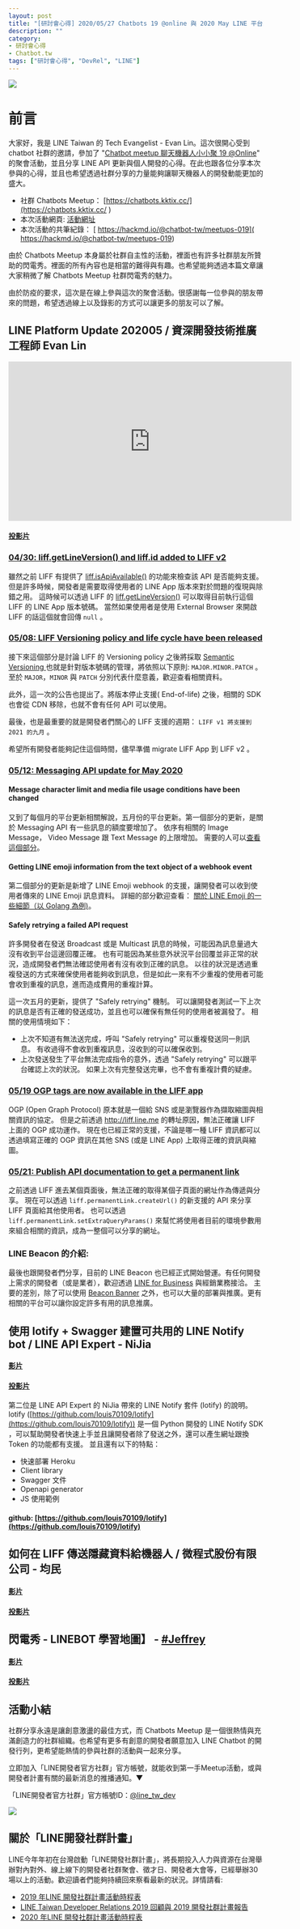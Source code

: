 ```yaml
---
layout: post
title: "[研討會心得] 2020/05/27 Chatbots 19 @online 與 2020 May LINE 平台更新整理報告"
description: ""
category: 
- 研討會心得
- Chatbot.tw
tags: ["研討會心得", "DevRel", "LINE"]
---
```


![](../images/2020/chatbot.jpg)

# 前言

大家好，我是 LINE Taiwan 的 Tech Evangelist - Evan Lin。這次很開心受到 chatbot 社群的邀請，參加了 "[Chatbot meetup 聊天機器人小小聚 19 @Online](https://chatbots.kktix.cc/events/meetup-019)" 的聚會活動，並且分享 LINE API 更新與個人開發的心得。在此也跟各位分享本次參與的心得，並且也希望透過社群分享的力量能夠讓聊天機器人的開發動能更加的盛大。  

- 社群 Chatbots Meetup： [https://chatbots.kktix.cc/](https://chatbots.kktix.cc/ ) 
- 本次活動網頁:  [活動網址](https://chatbots.kktix.cc/events/meetup-019)﻿
- 本次活動的共筆紀錄： [ https://hackmd.io/@chatbot-tw/meetups-019]( https://hackmd.io/@chatbot-tw/meetups-019)

由於 Chatbots Meetup 本身屬於社群自主性的活動，裡面也有許多社群朋友所贊助的閃電秀。裡面的所有內容也是相當的難得與有趣。也希望能夠透過本篇文章讓大家稍微了解 Chatbots Meetup 社群閃電秀的魅力。

由於防疫的要求，這次是在線上參與這次的聚會活動。很感謝每一位參與的朋友帶來的問題，希望透過線上以及錄影的方式可以讓更多的朋友可以了解。


##  LINE Platform Update 202005 / 資深開發技術推廣工程師 Evan Lin

<iframe width="560" height="315" src="https://www.youtube.com/embed/MN2VFesxB3U" frameborder="0" allow="accelerometer; autoplay; encrypted-media; gyroscope; picture-in-picture" allowfullscreen></iframe>

#### [投影片](https://speakerdeck.com/line_developers_tw/line-developer-oa-update-and-api-update-2020-may)

### [04/30: liff.getLineVersion() and liff.id added to LIFF v2](https://developers.line.biz/en/news/2020/04/30/liff-get-line-version-and-id-released/)

<script async class="speakerdeck-embed" data-slide="3" data-id="0c1974a63342449e8952a3822b861a44" data-ratio="1.77777777777778" src="//speakerdeck.com/assets/embed.js"></script>

雖然之前 LIFF 有提供了 [liff.isApiAvailable()](https://developers.line.biz/en/reference/liff/#is-api-available) 的功能來檢查該 API 是否能夠支援。 但是許多時候，開發者是需要取得使用者的 LINE App 版本來對於問題的復現與除錯之用。 這時候可以透過 LIFF 的 [liff.getLineVersion()](https://developers.line.biz/en/reference/liff/#get-line-version) 可以取得目前執行這個 LIFF 的 LINE App 版本號碼。 當然如果使用者是使用 External Browser 來開啟 LIFF 的話這個就會回傳 `null` 。



### [05/08: LIFF Versioning policy and life cycle have been released](https://developers.line.biz/en/news/2020/05/08/liff-versioning-policy/)

<script async class="speakerdeck-embed" data-slide="6" data-id="0c1974a63342449e8952a3822b861a44" data-ratio="1.77777777777778" src="//speakerdeck.com/assets/embed.js"></script>

接下來這個部分是討論 LIFF 的 Versioning policy 之後將採取 [Semantic Versioning ](https://semver.org/) 也就是針對版本號碼的管理，將依照以下原則:  `MAJOR.MINOR.PATCH` 。至於 `MAJOR`，`MINOR` 與 `PATCH` 分別代表什麼意義，歡迎查看相關資料。

此外，這一次的公告也提出了。將版本停止支援( End-of-life) 之後，相關的 SDK 也會從 CDN 移除，也就不會有任何 API 可以使用。

最後，也是最重要的就是開發者們關心的 LIFF 支援的週期： `LIFF v1 將支援到 2021 的九月` 。

希望所有開發者能夠記住這個時間，儘早準備 migrate LIFF App  到 LIFF v2 。



### [05/12: Messaging API update for May 2020](https://developers.line.biz/en/news/2020/05/12/messaging-api-update-may-2020/)

#### Message character limit and media file usage conditions have been changed

<script async class="speakerdeck-embed" data-slide="7" data-id="0c1974a63342449e8952a3822b861a44" data-ratio="1.77777777777778" src="//speakerdeck.com/assets/embed.js"></script>

又到了每個月的平台更新相關解說，五月份的平台更新。第一個部分的更新，是關於 Messaging API 有一些訊息的額度要增加了。 依序有相關的 Image Message， Video Message 跟 Text Message 的上限增加。 需要的人可以[查看這個部分](https://developers.line.biz/en/news/2020/05/12/messaging-api-update-may-2020/)。

#### Getting LINE emoji information from the text object of a webhook event

<script async class="speakerdeck-embed" data-slide="10" data-id="0c1974a63342449e8952a3822b861a44" data-ratio="1.77777777777778" src="//speakerdeck.com/assets/embed.js"></script>

第二個部分的更新是新增了 LINE Emoji webhook 的支援，讓開發者可以收到使用者傳來的 LINE Emoji 訊息資料。 詳細的部分歡迎查看：  [關於 LINE Emoji 的一些細節（以 Golang 為例)](https://engineering.linecorp.com/zh-hant/blog/)。

#### Safely retrying a failed API request

<script async class="speakerdeck-embed" data-slide="11" data-id="0c1974a63342449e8952a3822b861a44" data-ratio="1.77777777777778" src="//speakerdeck.com/assets/embed.js"></script>

許多開發者在發送 Broadcast 或是 Multicast 訊息的時候，可能因為訊息量過大沒有收到平台這邊回覆正確。 也有可能因為某些意外狀況平台回覆並非正常的狀況，造成開發者們無法確認使用者有沒有收到正確的訊息。  以往的狀況是透過重複發送的方式來確保使用者能夠收到訊息，但是如此一來有不少重複的使用者可能會收到重複的訊息，進而造成費用的重複計算。

這一次五月的更新，提供了 "Safely retrying" 機制。 可以讓開發者測試一下上次的訊息是否有正確的發送成功，並且也可以確保有無任何的使用者被漏發了。 相關的使用情境如下：

- 上次不知道有無法送完成，呼叫 "Safely retrying" 可以重複發送同一則訊息。 有收過得不會收到重複訊息，沒收到的可以確保收到。
- 上次發送發生了平台無法完成指令的意外，透過 "Safely retrying" 可以跟平台確認上次的狀況。 如果上次有完整發送完畢，也不會有重複計費的疑慮。



### [ 05/19 OGP tags are now available in the LIFF app](https://developers.line.biz/en/news/2020/05/19/liff-supports-ogp-tags/)

<script async class="speakerdeck-embed" data-slide="14" data-id="0c1974a63342449e8952a3822b861a44" data-ratio="1.77777777777778" src="//speakerdeck.com/assets/embed.js"></script>

OGP (Open Graph Protocol)  原本就是一個給 SNS 或是瀏覽器作為擷取縮圖與相關資訊的協定。 但是之前透過 http://liff.line.me 的轉址原因，無法正確讓 LIFF 上面的 OGP 成功運作。 現在也已經正常的支援，不論是哪一種 LIFF 資訊都可以透過填寫正確的 OGP 資訊在其他 SNS (或是 LINE App) 上取得正確的資訊與縮圖。


### [05/21: Publish API documentation to get a permanent link](https://developers.line.biz/en/news/2020/05/21/permanentlink-related-api/)

<script async class="speakerdeck-embed" data-slide="16" data-id="0c1974a63342449e8952a3822b861a44" data-ratio="1.77777777777778" src="//speakerdeck.com/assets/embed.js"></script>

之前透過 LIFF 進去某個頁面後，無法正確的取得某個子頁面的網址作為傳遞與分享。 現在可以透過 `liff.permanentLink.createUrl()` 的新支援的 API 來分享 LIFF 頁面給其他使用者。 也可以透過 `liff.permanentLink.setExtraQueryParams()` 來幫忙將使用者目前的環境參數用來組合相關的資訊，成為一整個可以分享的網址。

### LINE Beacon 的介紹:

最後也跟開發者們分享，目前的 LINE Beacon 也已經正式開始營運。有任何開發上需求的開發者（或是業者），歡迎透過 [LINE for Business](https://linebiz.com) 與經銷業務接洽。 主要的差別，除了可以使用 [Beacon Banner](https://developers.line.biz/en/docs/messaging-api/using-beacons/#beacon-banner) 之外，也可以大量的部署與推廣。更有相關的平台可以讓你設定許多有用的訊息推廣。



## 使用 lotify + Swagger 建置可共用的 LINE Notify bot / **LINE API Expert - NiJia**

#### [影片](https://www.youtube.com/watch?v=agYVz6dzh1I)

#### [投影片](https://www.slideshare.net/JiaYuLin6/build-line-notify-bot-by-lotify-and-create-client-library-by-swagger-20200527-234623929)

第二位是 LINE API Expert 的 NiJia 帶來的 LINE Notify 套件 (lotify) 的說明。lotify ([https://github.com/louis70109/lotify](https://github.com/louis70109/lotify)) 是一個 Python 開發的 LINE Notify SDK ，可以幫助開發者快速上手並且讓開發者除了發送之外，還可以產生網址跟換 Token 的功能都有支援。 並且還有以下的特點：

- 快速部署 Heroku
- Client library
- Swagger 文件
- Openapi generator
- JS 使用範例

#### github: [https://github.com/louis70109/lotify](https://github.com/louis70109/lotify)


## 如何在 LIFF 傳送隱藏資料給機器人 /  **微程式股份有限公司 - 均民**

#### [影片](https://www.youtube.com/watch?v=PuGOObhI5oA)

#### [投影片](https://hackmd.io/@taichunmin/chatbot-tw-202005)







## 閃電秀 - LINEBOT 學習地圖】 - [#Jeffrey](https://www.youtube.com/results?search_query=%23Jeffrey) 

#### [影片](https://www.youtube.com/watch?v=FxLxyhGyP-4)
#### [投影片](https://jamboard.google.com/d/17PXCjzj2dTsxyjRglLaWibW2ul02pcb2yk7qtNhHSC8)



## 活動小結

社群分享永遠是讓創意激盪的最佳方式，而 Chatbots Meetup 是一個很熱情與充滿創造力的社群組織。也希望有更多有創意的開發者願意加入 LINE Chatbot 的開發行列，更希望能熱情的參與社群的活動與一起來分享。

立即加入「LINE開發者官方社群」官方帳號，就能收到第一手Meetup活動，或與開發者計畫有關的最新消息的推播通知。▼

「LINE開發者官方社群」官方帳號ID：[@line_tw_dev](https://lin.ee/s5RsZHo)

![](http://www.evanlin.com/images/2020/line-tw-dev-qr.png)

## 關於「LINE開發社群計畫」

LINE今年年初在台灣啟動「LINE開發社群計畫」，將長期投入人力與資源在台灣舉辦對內對外、線上線下的開發者社群聚會、徵才日、開發者大會等，已經舉辦30場以上的活動。歡迎讀者們能夠持續回來察看最新的狀況。詳情請看:

- [2019 年LINE 開發社群計畫活動時程表](https://engineering.linecorp.com/zh-hant/blog/line-taiwan-developer-relations-2019-plan/)
- [LINE Taiwan Developer Relations 2019 回顧與 2019 開發社群計畫報告](https://engineering.linecorp.com/zh-hant/blog/line-taiwan-developer-relations-2019/)
- [2020 年LINE 開發社群計畫活動時程表](https://engineering.linecorp.com/zh-hant/blog/2020-line-tw-devrel/)

